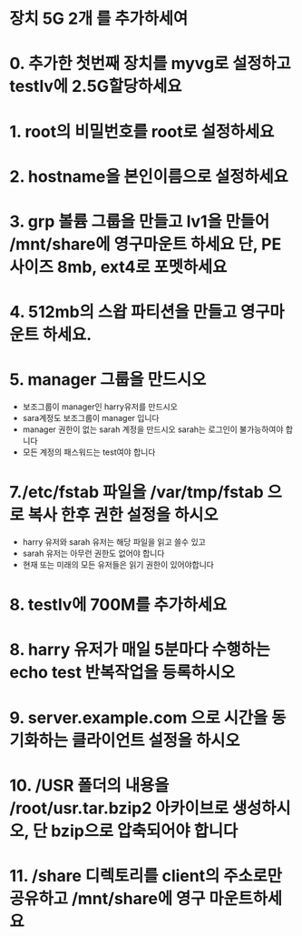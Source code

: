 # 장치 5G 2개 를 추가하세여
# 0. 추가한 첫번째 장치를 myvg로 설정하고 testlv에 2.5G할당하세요
# 1. root의 비밀번호를 root로 설정하세요
# 2. hostname을 본인이름으로 설정하세요
# 3. grp 볼륨 그룹을 만들고 lv1을 만들어 /mnt/share에 영구마운트 하세요 단, PE사이즈 8mb, ext4로 포멧하세요

# 4. 512mb의 스왑 파티션을 만들고 영구마운트 하세요.
# 5. manager 그룹을 만드시오
- 보조그룹이 manager인 harry유저를 만드시오
- sara계정도 보조그룹이 manager 입니다
- manager 권한이 없는 sarah 계정을 만드시오 sarah는 로그인이 불가능하여야 합니다
- 모든 계정의 패스워드는 test여야 합니다
# 7./etc/fstab 파일을 /var/tmp/fstab 으로 복사 한후 권한 설정을 하시오
- harry 유저와 sarah 유저는 해당 파일을 읽고 쓸수 있고
- sarah 유저는 아무런 권한도 없어야 합니다
- 현재 또는 미래의 모든 유저들은 읽기 권한이 있어야합니다
# 8. testlv에 700M를 추가하세요
# 8. harry 유저가 매일 5분마다 수행하는 echo test 반복작업을 등록하시오
# 9. server.example.com 으로 시간을 동기화하는 클라이언트 설정을 하시오
# 10. /USR 폴더의 내용을 /root/usr.tar.bzip2 아카이브로 생성하시오, 단 bzip으로 압축되어야 합니다

# 11.  /share 디렉토리를 client의 주소로만 공유하고 /mnt/share에 영구 마운트하세요
